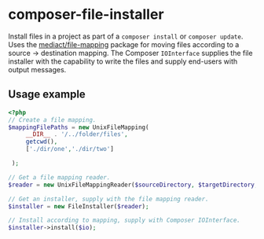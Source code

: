# composer-file-installer
Install files in a project as part of a `composer install` or `composer update`. 
Uses the [mediact/file-mapping](https://github.com/mediact/file-mapping) package for moving files according to 
a source -> destination mapping. The Composer `IOInterface` supplies the file installer with the capability to 
write the files and supply end-users with output messages.

## Usage example
```php
<?php
// Create a file mapping.
$mappingFilePaths = new UnixFileMapping(
     __DIR__ . '/../folder/files',
     getcwd(),
     ['./dir/one','./dir/two']

 );

// Get a file mapping reader.
$reader = new UnixFileMappingReader($sourceDirectory, $targetDirectory, $mappingFilePaths);

// Get an installer, supply with the file mapping reader.
$installer = new FileInstaller($reader);

// Install according to mapping, supply with Composer IOInterface.
$installer->install($io);
```
